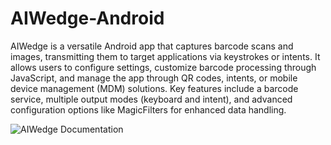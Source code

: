 # AIWedge-Android

AIWedge is a versatile Android app that captures barcode scans and images, transmitting them to target applications via keystrokes or intents. It allows users to configure settings, customize barcode processing through JavaScript, and manage the app through QR codes, intents, or mobile device management (MDM) solutions. Key features include a barcode service, multiple output modes (keyboard and intent), and advanced configuration options like MagicFilters for enhanced data handling.

![AIWedge Documentation](https://infiniteperipherals.github.io/AIWedge-Android/)